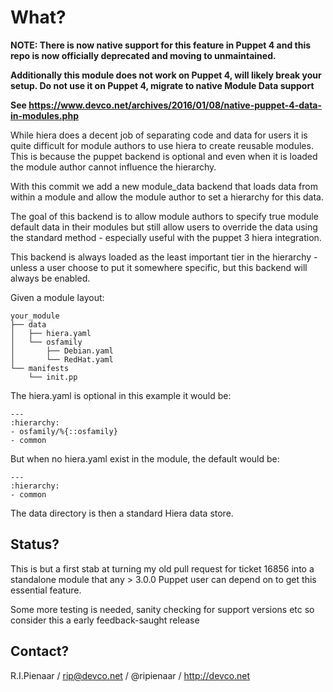 What?
=====

**NOTE: There is now native support for this feature in Puppet 4 and
this repo is now officially deprecated and moving to unmaintained.**

**Additionally this module does not work on Puppet 4, will likely break your
setup.  Do not use it on Puppet 4, migrate to native Module Data support**

**See https://www.devco.net/archives/2016/01/08/native-puppet-4-data-in-modules.php**

While hiera does a decent job of separating code and data for users
it is quite difficult for module authors to use hiera to create reusable
modules. This is because the puppet backend is optional and even when
it is loaded the module author cannot influence the hierarchy.

With this commit we add a new module_data backend that loads data from
within a module and allow the module author to set a hierarchy for this
data.

The goal of this backend is to allow module authors to specify true
module default data in their modules but still allow users to override
the data using the standard method - especially useful with the puppet 3
hiera integration.

This backend is always loaded as the least important tier in the
hierarchy - unless a user choose to put it somewhere specific, but this
backend will always be enabled.

Given a module layout:

    your_module
    ├── data
    │   ├── hiera.yaml
    │   └── osfamily
    │       ├── Debian.yaml
    │       └── RedHat.yaml
    └── manifests
        └── init.pp

The hiera.yaml is optional in this example it would be:

    ---
    :hierarchy:
    - osfamily/%{::osfamily}
    - common

But when no hiera.yaml exist in the module, the default would be:

    ---
    :hierarchy:
    - common

The data directory is then a standard Hiera data store.

Status?
-------

This is but a first stab at turning my old pull request for ticket 16856
into a standalone module that any > 3.0.0 Puppet user can depend on to
get this essential feature.

Some more testing is needed, sanity checking for support versions etc so
consider this a early feedback-saught release

Contact?
--------

R.I.Pienaar / rip@devco.net / @ripienaar / http://devco.net
